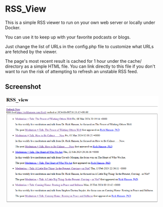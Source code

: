 # RSS_View

This is a simple RSS viewer to run on your own web server or locally under Docker.

You can use it to keep up with your favorite podcasts or blogs.

Just change the list of URLs in the config.php file to customize what URLs are fetched by the viewer.

The page's most recent result is cached for 1 hour under the cache/ directory as a simple HTML file. You can link directly to this file if you don't want to run the risk of attempting to refresh an unstable RSS feed.

## Screenshot

<img src="rss_view.png" />

